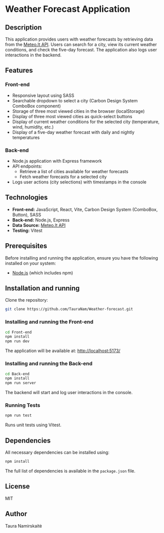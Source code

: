 # Weather Forecast Application

## Description
This application provides users with weather forecasts by retrieving data from the [Meteo.lt API](https://api.meteo.lt/). Users can search for a city, view its current weather conditions, and check the five-day forecast. The application also logs user interactions in the backend.

## Features
### Front-end
- Responsive layout using SASS
- Searchable dropdown to select a city (Carbon Design System ComboBox component)
- Storage of three most viewed cities in the browser (localStorage)
- Display of three most viewed cities as quick-select buttons
- Display of current weather conditions for the selected city (temperature, wind, humidity, etc.)
- Display of a five-day weather forecast with daily and nightly temperatures

### Back-end
- Node.js application with Express framework
- API endpoints:
  - Retrieve a list of cities available for weather forecasts
  - Fetch weather forecasts for a selected city
- Logs user actions (city selections) with timestamps in the console

## Technologies
- **Front-end:** JavaScript, React, Vite, Carbon Design System (ComboBox, Button), SASS
- **Back-end:** Node.js, Express
- **Data Source:** [Meteo.lt API](https://api.meteo.lt/)
- **Testing:** Vitest

## Prerequisites
Before installing and running the application, ensure you have the following installed on your system:
- [Node.js](https://nodejs.org/) (which includes npm)

## Installation and running
Clone the repository:
```bash
git clone https://github.com/TauraNam/Weather-forecast.git
```

### Installing and running the Front-end
```bash
cd Front-end
npm install
npm run dev
```
The application will be available at: [http://localhost:5173/](http://localhost:5173/)

### Installing and running the Back-end
```bash
cd Back-end
npm install
npm run server
```
The backend will start and log user interactions in the console.

### Running Tests
```bash
npm run test
```
Runs unit tests using Vitest.

## Dependencies
All necessary dependencies can be installed using:
```bash
npm install
```
The full list of dependencies is available in the `package.json` file.

## License
MIT

## Author
Taura Namirskaitė

